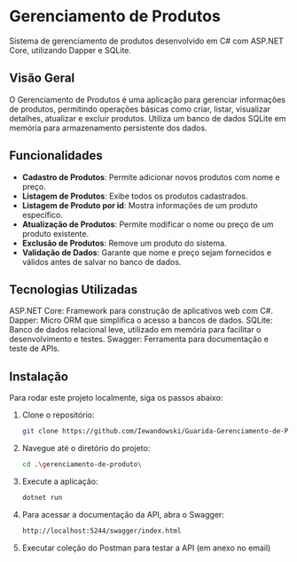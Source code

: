 # Gerenciamento de Produtos
Sistema de gerenciamento de produtos desenvolvido em C# com ASP.NET Core, utilizando Dapper e SQLite.

## Visão Geral
O Gerenciamento de Produtos é uma aplicação para gerenciar informações de produtos, permitindo operações básicas como criar, listar, visualizar detalhes, atualizar e excluir produtos. Utiliza um banco de dados SQLite em memória para armazenamento persistente dos dados.

## Funcionalidades
- **Cadastro de Produtos**: Permite adicionar novos produtos com nome e preço.
- **Listagem de Produtos**: Exibe todos os produtos cadastrados.
- **Listagem de Produto por id**: Mostra informações de um produto específico.
- **Atualização de Produtos**: Permite modificar o nome ou preço de um produto existente.
- **Exclusão de Produtos**: Remove um produto do sistema.
- **Validação de Dados**: Garante que nome e preço sejam fornecidos e válidos antes de salvar no banco de dados.

## Tecnologias Utilizadas
ASP.NET Core: Framework para construção de aplicativos web com C#.
Dapper: Micro ORM que simplifica o acesso a bancos de dados.
SQLite: Banco de dados relacional leve, utilizado em memória para facilitar o desenvolvimento e testes.
Swagger: Ferramenta para documentação e teste de APIs.

## Instalação
Para rodar este projeto localmente, siga os passos abaixo:

1. Clone o repositório:

   ```bash
   git clone https://github.com/Iewandowski/Guarida-Gerenciamento-de-Produtos.git
   
2. Navegue até o diretório do projeto:
    ```bash
   cd .\gerenciamento-de-produto\ 
3. Execute a aplicação:
   ```bash
   dotnet run
4. Para acessar a documentação da API, abra o Swagger:
   ```bash
   http://localhost:5244/swagger/index.html
5. Executar coleção do Postman para testar a API (em anexo no email)
